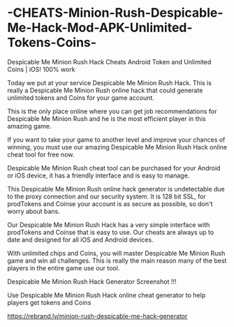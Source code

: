 <h1>-CHEATS-Minion-Rush-Despicable-Me-Hack-Mod-APK-Unlimited-Tokens-Coins-</h1>
Despicable Me Minion Rush Hack Cheats Android Token and Unlimited Coins | iOS! 100% work

Today we put at your service Despicable Me Minion Rush Hack. This is really a Despicable Me Minion Rush online hack that could generate unlimited tokens and Coins for your game account.

This is the only place online where you can get job recommendations for Despicable Me Minion Rush and he is the most efficient player in this amazing game.

If you want to take your game to another level and improve your chances of winning, you must use our amazing Despicable Me Minion Rush Hack online cheat tool for free now.

Despicable Me Minion Rush cheat tool can be purchased for your Android or iOS device, it has a friendly interface and is easy to manage.

This Despicable Me Minion Rush online hack generator is undetectable due to the proxy connection and our security system. It is 128 bit SSL, for prodTokens and Coinse your account is as secure as possible, so don't worry about bans.

Our Despicable Me Minion Rush Hack has a very simple interface with prodTokens and Coinse that is easy to use. Our cheats are always up to date and designed for all iOS and Android devices.

With unlimited chips and Coins, you will master Despicable Me Minion Rush game and win all challenges. This is really the main reason many of the best players in the entire game use our tool.

Despicable Me Minion Rush Hack Generator Screenshot !!!

Use Despicable Me Minion Rush Hack online cheat generator to help players get tokens and Coins

https://rebrand.ly/minion-rush-despicable-me-hack-generator
